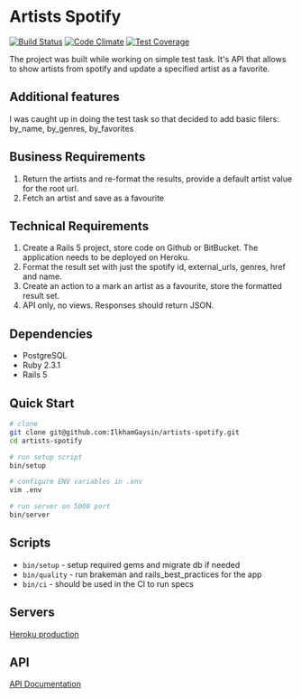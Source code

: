 # Artists Spotify

[![Build Status](https://semaphoreci.com/api/v1/ilkhamgaysin/artists-spotify/branches/master/shields_badge.svg)](https://semaphoreci.com/ilkhamgaysin/artists-spotify)
[![Code Climate](https://codeclimate.com/github/IlkhamGaysin/artists-spotify/badges/gpa.svg)](https://codeclimate.com/github/IlkhamGaysin/artists-spotify)
[![Test Coverage](https://codeclimate.com/github/IlkhamGaysin/artists-spotify/badges/coverage.svg)](https://codeclimate.com/github/IlkhamGaysin/artists-spotify/coverage)

The project was built while working on simple test task.
It's API that allows to show artists from spotify and update a specified artist as a favorite.

## Additional features

I was caught up in doing the test task so that decided to add basic filers: by_name, by_genres, by_favorites

## Business Requirements

1. Return the artists and re-format the results, provide a default artist value for the root url.
2. Fetch an artist and save as a favourite

## Technical Requirements

1. Create a Rails 5 project, store code on Github or BitBucket. The application needs to be deployed on Heroku.
2. Format the result set with just the spotify id, external_urls, genres, href and name.
3. Create an action to a mark an artist as a favourite, store the formatted result set.
4. API only, no views. Responses should return JSON.

## Dependencies

* PostgreSQL
* Ruby 2.3.1
* Rails 5

## Quick Start

```bash
# clone
git clone git@github.com:IlkhamGaysin/artists-spotify.git
cd artists-spotify

# run setup script
bin/setup

# configure ENV variables in .env
vim .env

# run server on 5000 port
bin/server
```

## Scripts

* `bin/setup` - setup required gems and migrate db if needed
* `bin/quality` - run brakeman and rails_best_practices for the app
* `bin/ci` - should be used in the CI to run specs

## Servers

[Heroku production](https://artists-spotify.herokuapp.com)

## API

[API Documentation](https://artists-spotify.herokuapp.com/api/docs)
